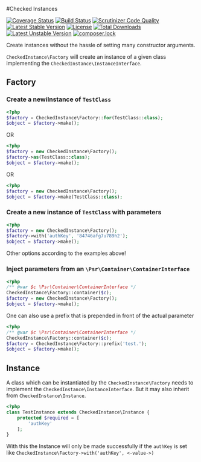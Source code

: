 #Checked Instances

[![Coverage Status](https://coveralls.io/repos/github/jankal/checked-instance/badge.svg?branch=master)](https://coveralls.io/github/jankal/checked-instance?branch=master)
[![Build Status](https://travis-ci.org/jankal/checked-instance.svg?branch=master)](https://travis-ci.org/jankal/checked-instance)
[![Scrutinizer Code Quality](https://scrutinizer-ci.com/g/jankal/checked-instance/badges/quality-score.png?b=master)](https://scrutinizer-ci.com/g/jankal/checked-instance/?branch=master)
[![Latest Stable Version](https://poser.pugx.org/jankal/checked-instance/v/stable)](https://packagist.org/packages/jankal/checked-instance)
[![License](https://poser.pugx.org/jankal/checked-instance/license)](https://packagist.org/packages/jankal/checked-instance)
[![Total Downloads](https://poser.pugx.org/jankal/checked-instance/downloads)](https://packagist.org/packages/jankal/checked-instance)
[![Latest Unstable Version](https://poser.pugx.org/jankal/checked-instance/v/unstable)](https://packagist.org/packages/jankal/checked-instance)
[![composer.lock](https://poser.pugx.org/jankal/checked-instance/composerlock)](https://packagist.org/packages/jankal/checked-instance)

Create instances without the hassle of setting many constructor arguments.

`CheckedInstance\Factory` will create an instance of a given class implementing the `CheckedInstance\InstanceInterface`.
## Factory
### Create a newiInstance of `TestClass`
```php
<?php
$factory = CheckedInstance\Factory::for(TestClass::class);
$object = $factory->make();
```
OR
```php
<?php
$factory = new CheckedInstance\Factory();
$factory->as(TestClass::class);
$object = $factory->make();
```
OR
```php
<?php
$factory = new CheckedInstance\Factory();
$object = $factory->make(TestClass::class);
```

### Create a new instance of `TestClass` with parameters
```php
<?php
$factory = new CheckedInstance\Factory();
$factory->with('authKey', '84746afg7u789h2');
$object = $factory->make();
```
Other options according to the examples above!

### Inject parameters from an `\Psr\Container\ContainerInterface`
```php
<?php
/** @var $c \Psr\Container\ContainerInterface */
CheckedInstance\Factory::container($c);
$factory = new CheckedInstance\Factory();
$object = $factory->make();
```
One can also use a prefix that is prepended in front of the actual parameter
```php
<?php
/** @var $c \Psr\Container\ContainerInterface */
CheckedInstance\Factory::container($c);
$factory = CheckedInstance\Factory::prefix('test.');
$object = $factory->make();
```

## Instance
A class which can be instantiated by the `CheckedInstance\Factory` needs to implement the `CheckedInstance\InstanceInterface`.
But it may also inherit from `CheckedInstance\Instance`.
```php
<?php
class TestInstance extends CheckedInstance\Instance {
    protected $required = [
        'authKey'
    ];
}
```
With this the Instance will only be made successfully if the `authKey` is set like `CheckedInstance\Factory->with('authKey', <-value->)`

